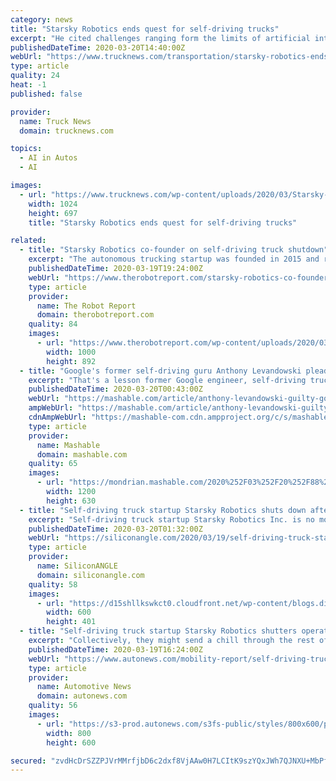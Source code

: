 ```yaml
---
category: news
title: "Starsky Robotics ends quest for self-driving trucks"
excerpt: "He cited challenges ranging form the limits of artificial intelligence, to a trucking industry recession ... “The consensus has become that we’re at least 10 years away from self-driving cars.”"
publishedDateTime: 2020-03-20T14:40:00Z
webUrl: "https://www.trucknews.com/transportation/starsky-robotics-ends-quest-for-self-driving-trucks/1003138247/"
type: article
quality: 24
heat: -1
published: false

provider:
  name: Truck News
  domain: trucknews.com

topics:
  - AI in Autos
  - AI

images:
  - url: "https://www.trucknews.com/wp-content/uploads/2020/03/Starsky-Robotics-Truck-1024x697.jpeg"
    width: 1024
    height: 697
    title: "Starsky Robotics ends quest for self-driving trucks"

related:
  - title: "Starsky Robotics co-founder on self-driving truck shutdown"
    excerpt: "The autonomous trucking startup was founded in 2015 and raised about ... re instead seeing exponential increases in the cost to improve AI systems — supervised ML seems to follow an S-Curve.” Seltz-Axmacher said a $20 million Series B fell apart in November 2019. Starsky Robotics then furloughed most of its employees and began working ..."
    publishedDateTime: 2020-03-19T19:24:00Z
    webUrl: "https://www.therobotreport.com/starsky-robotics-co-founder-on-self-driving-truck-shutdown/"
    type: article
    provider:
      name: The Robot Report
      domain: therobotreport.com
    quality: 84
    images:
      - url: "https://www.therobotreport.com/wp-content/uploads/2020/03/starsky-robotics-scaled-e1584644960580.jpeg"
        width: 1000
        height: 892
  - title: "Google's former self-driving guru Anthony Levandowski pleads guilty to trade secret theft"
    excerpt: "That's a lesson former Google engineer, self-driving truck startup founder, and Uber executive Anthony Levandowski will be learning the hard way as he faces a potential prison sentence. According to The Washington Post, Levandowski today plead guilty to a charge of stealing trade secrets from Google. It was back in 2017 that Uber fired ..."
    publishedDateTime: 2020-03-20T00:43:00Z
    webUrl: "https://mashable.com/article/anthony-levandowski-guilty-google-uber-trade-secret-theft/"
    ampWebUrl: "https://mashable.com/article/anthony-levandowski-guilty-google-uber-trade-secret-theft.amp"
    cdnAmpWebUrl: "https://mashable-com.cdn.ampproject.org/c/s/mashable.com/article/anthony-levandowski-guilty-google-uber-trade-secret-theft.amp"
    type: article
    provider:
      name: Mashable
      domain: mashable.com
    quality: 65
    images:
      - url: "https://mondrian.mashable.com/2020%252F03%252F20%252F88%252F6c6e0749cc7145c7bec5391a7546c6a1.22a44.jpg%252F1200x630.jpg?signature=fkhtsGRAGw3XYyn1F7oO5sjCCSE="
        width: 1200
        height: 630
  - title: "Self-driving truck startup Starsky Robotics shuts down after failing to secure additional funding"
    excerpt: "Self-driving truck startup Starsky Robotics Inc. is no more with the company announcing Thursday ... “Our approach, I still believe, was the right one but the space was too overwhelmed with the unmet promise of AI to focus on a practical solution.” “As those breakthroughs failed to appear, the downpour of investor interest became a ..."
    publishedDateTime: 2020-03-20T01:32:00Z
    webUrl: "https://siliconangle.com/2020/03/19/self-driving-truck-startup-starsky-robotics-shuts-failing-secure-additional-funding/"
    type: article
    provider:
      name: SiliconANGLE
      domain: siliconangle.com
    quality: 58
    images:
      - url: "https://d15shllkswkct0.cloudfront.net/wp-content/blogs.dir/1/files/2018/03/starsky.jpg"
        width: 600
        height: 401
  - title: "Self-driving truck startup Starsky Robotics shutters operations"
    excerpt: "Collectively, they might send a chill through the rest of the self-driving industry. In addition to the financial squeeze, Seltz-Axmacher said unrealistic promises surrounding the capability of artificial intelligence, investors who place profits ahead of safety and a trucking sector already enduring economic weakness all contributed to the ..."
    publishedDateTime: 2020-03-19T16:24:00Z
    webUrl: "https://www.autonews.com/mobility-report/self-driving-truck-startup-starsky-robotics-shutters-operations"
    type: article
    provider:
      name: Automotive News
      domain: autonews.com
    quality: 56
    images:
      - url: "https://s3-prod.autonews.com/s3fs-public/styles/800x600/public/Stefan-main_i.jpg"
        width: 800
        height: 600

secured: "zvdHcDrSZZPJVrMMrfjbD6c2dxf8VjAAw0H7LCItK9szYQxJWh7QJNXU+MbPf6vEpV7ceR45mYcdqGRa3elc+beXc21hts+Jih5GicOeHzUSXOaMt10NiGH7iIOBUv/y3D7T5uher5i+bVCFTuNsauckLqI69/igxSn02I0IfgG1AWOIPN4vYE3eLvYlTfZETnaJ09uLepjIyYppTH4aRIrmIi0catPX1mN2SsVFAouQ1kARbptBE3Ci8zj0m6MbtHmAywBLRpXvUoZmQbfO4FYliXTFbEQ6PLoxWqPriKm/VJLx2JLihq+5+4qMvgXV;OQ4C0V+SKRHC3YAs2liuIA=="
---
```


